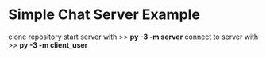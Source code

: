 # Simple Chat Server Example
clone repository
start server with >> **py -3 -m server**
connect to server with >> **py -3 -m client_user**
